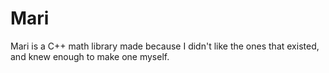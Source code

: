 # Mari

Mari is a C++ math library made because I didn't like the ones that existed, and knew enough to make one myself.